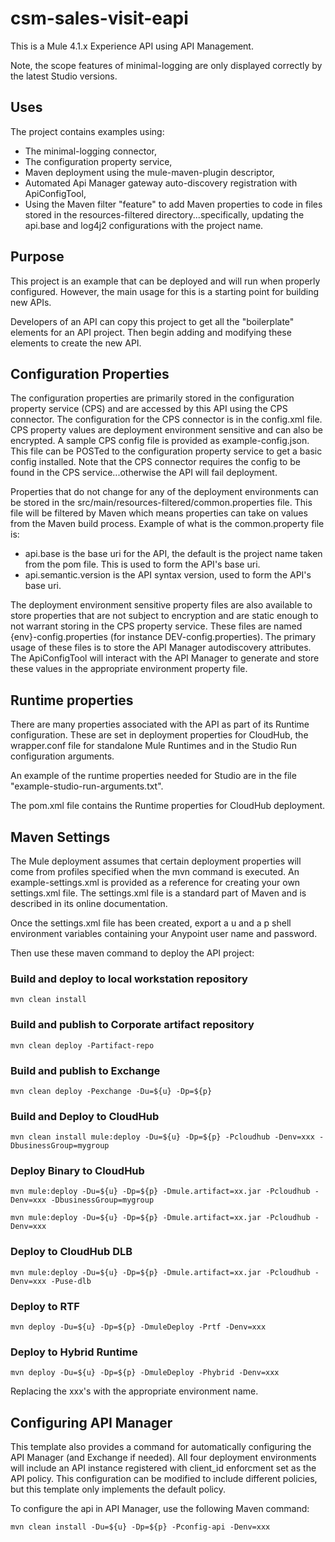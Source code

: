 # csm-sales-visit-eapi
This is a Mule 4.1.x Experience API using API Management. 

Note, the scope features of minimal-logging are only displayed correctly by the latest Studio versions. 

## Uses

The project contains examples using:

* The minimal-logging connector, 
* The configuration property service,
* Maven deployment using the mule-maven-plugin descriptor,
* Automated Api Manager gateway auto-discovery registration with ApiConfigTool,
* Using the Maven filter "feature" to add Maven properties to code in files stored in the resources-filtered directory...specifically, updating the api.base and log4j2 configurations with the project name.

## Purpose

This project is an example that can be deployed and will run when properly configured. However, the main usage for this is a starting point for building new APIs.

Developers of an API can copy this project to get all the "boilerplate" elements for an API project. Then begin adding and modifying these elements to create the new API. 

## Configuration Properties

The configuration properties are primarily stored in the configuration property service (CPS) and are accessed by this API using the CPS connector. The configuration for the CPS connector is in the config.xml file. CPS property values are deployment environment sensitive and can also be encrypted. A sample CPS config file is provided as example-config.json. This file can be POSTed to the configuration property service to get a basic config installed. Note that the CPS connector requires the config to be found in the CPS service...otherwise the API will fail deployment.

Properties that do not change for any of the deployment environments can be stored in the src/main/resources-filtered/common.properties file. This file will be filtered by Maven which means properties can take on values from the Maven build process. Example of what is the common.property file is:

* api.base is the base uri for the API, the default is the project name taken from the pom file. This is used to form the API's base uri.
* api.semantic.version is the API syntax version, used to form the API's base uri.

The deployment environment sensitive property files are also available to store properties that are not subject to encryption and are static enough to not warrant storing in the CPS property service. These files are named {env}-config.properties (for instance DEV-config.properties). The primary usage of these files is to store the API Manager autodiscovery attributes. The ApiConfigTool will interact with the API Manager to generate and store these values in the appropriate environment property file.


## Runtime properties

There are many properties associated with the API as part of its Runtime configuration. These are set in deployment properties for CloudHub, the wrapper.conf file for standalone Mule Runtimes and in the Studio Run configuration arguments.

An example of the runtime properties needed for Studio are in the file "example-studio-run-arguments.txt".

The pom.xml file contains the Runtime properties for CloudHub deployment.

## Maven Settings

The Mule deployment assumes that certain deployment properties will come from profiles specified when the mvn command is executed. An example-settings.xml is provided as a reference for creating your own settings.xml file. The settings.xml file is a standard part of Maven and is described in its online documentation. 

Once the settings.xml file has been created, export a u and a p shell environment variables containing your Anypoint user name and password. 

Then use these maven command to deploy the API project:

### Build and deploy to local workstation repository
```
mvn clean install
```

### Build and publish to Corporate artifact repository
```
mvn clean deploy -Partifact-repo
```

### Build and publish to Exchange
```
mvn clean deploy -Pexchange -Du=${u} -Dp=${p}
```

### Build and Deploy to CloudHub
```
mvn clean install mule:deploy -Du=${u} -Dp=${p} -Pcloudhub -Denv=xxx -DbusinessGroup=mygroup
```

### Deploy Binary to CloudHub
```
mvn mule:deploy -Du=${u} -Dp=${p} -Dmule.artifact=xx.jar -Pcloudhub -Denv=xxx -DbusinessGroup=mygroup
```
```
mvn mule:deploy -Du=${u} -Dp=${p} -Dmule.artifact=xx.jar -Pcloudhub -Denv=xxx 
```

### Deploy to CloudHub DLB
```
mvn mule:deploy -Du=${u} -Dp=${p} -Dmule.artifact=xx.jar -Pcloudhub -Denv=xxx -Puse-dlb
```

### Deploy to RTF
```
mvn deploy -Du=${u} -Dp=${p} -DmuleDeploy -Prtf -Denv=xxx
```

### Deploy to Hybrid Runtime
```
mvn deploy -Du=${u} -Dp=${p} -DmuleDeploy -Phybrid -Denv=xxx
```

Replacing the xxx's with the appropriate environment name.

## Configuring API Manager
This template also provides a command for automatically configuring the API Manager (and Exchange if needed). All four deployment environments will include an API instance registered with client_id enforcment set as the API policy. This configuration can be modified to include different policies, but this template only implements the default policy.

To configure the api in API Manager, use the following Maven command:

```
mvn clean install -Du=${u} -Dp=${p} -Pconfig-api -Denv=xxx
```


